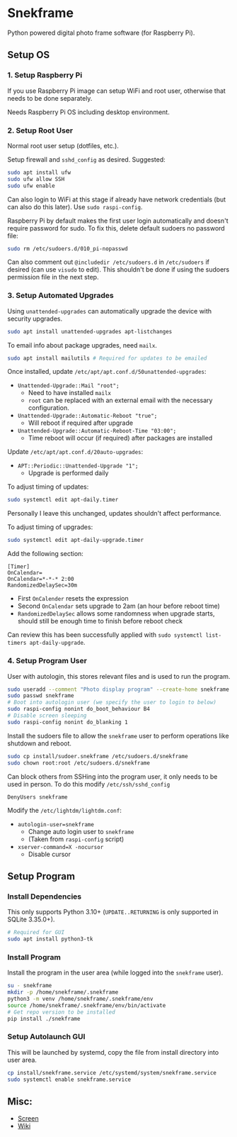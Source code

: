 # Snekframe
Python powered digital photo frame software (for Raspberry Pi).

## Setup OS

### 1. Setup Raspberry Pi
If you use Raspberry Pi image can setup WiFi and root user, otherwise that needs to be done separately.

Needs Raspberry Pi OS including desktop environment.

### 2. Setup Root User
Normal root user setup (dotfiles, etc.).

Setup firewall and `sshd_config` as desired. Suggested:
```bash
sudo apt install ufw
sudo ufw allow SSH
sudo ufw enable
```

Can also login to WiFi at this stage if already have network credentials (but can also do this later).
Use `sudo raspi-config`.

Raspberry Pi by default makes the first user login automatically and doesn't require password for sudo.
To fix this, delete default sudoers no password file:
```bash
sudo rm /etc/sudoers.d/010_pi-nopasswd
```

Can also comment out `@includedir /etc/sudoers.d` in `/etc/sudoers` if desired (can use `visudo` to edit).
This shouldn't be done if using the sudoers permission file in the next step.

### 3. Setup Automated Upgrades
Using `unattended-upgrades` can automatically upgrade the device with security upgrades.

```bash
sudo apt install unattended-upgrades apt-listchanges
```

To email info about package upgrades, need `mailx`.
```bash
sudo apt install mailutils # Required for updates to be emailed
```

Once installed, update `/etc/apt/apt.conf.d/50unattended-upgrades`:
- `Unattended-Upgrade::Mail "root";`
  - Need to have installed `mailx`
  - `root` can be replaced with an external email with the necessary configuration.
- `Unattended-Upgrade::Automatic-Reboot "true";`
  - Will reboot if required after upgrade
- `Unattended-Upgrade::Automatic-Reboot-Time "03:00";`
  - Time reboot will occur (if required) after packages are installed

Update `/etc/apt/apt.conf.d/20auto-upgrades`:
- `APT::Periodic::Unattended-Upgrade "1";`
  - Upgrade is performed daily

To adjust timing of updates:
```bash
sudo systemctl edit apt-daily.timer
```

Personally I leave this unchanged, updates shouldn't affect performance.

To adjust timing of upgrades:
```bash
sudo systemctl edit apt-daily-upgrade.timer
```

Add the following section:
```systemd.timer
[Timer]
OnCalendar=
OnCalendar=*-*-* 2:00
RandomizedDelaySec=30m
```

- First `OnCalender` resets the expression
- Second `OnCalendar` sets upgrade to 2am (an hour before reboot time)
- `RandomizedDelaySec` allows some randomness when upgrade starts, should still be enough time to finish before reboot check

Can review this has been successfully applied with `sudo systemctl list-timers apt-daily-upgrade`.

### 4. Setup Program User
User with autologin, this stores relevant files and is used to run the program.

```bash
sudo useradd --comment "Photo display program" --create-home snekframe
sudo passwd snekframe
# Boot into autologin user (we specify the user to login to below)
sudo raspi-config nonint do_boot_behaviour B4
# Disable screen sleeping
sudo raspi-config nonint do_blanking 1
```

Install the sudoers file to allow the `snekframe` user to perform operations like shutdown and reboot.
```bash
sudo cp install/sudoer.snekframe /etc/sudoers.d/snekframe
sudo chown root:root /etc/sudoers.d/snekframe
```

Can block others from SSHing into the program user, it only needs to be used in person.
To do this modify `/etc/ssh/sshd_config`
```sshd_config
DenyUsers snekframe
```

Modify the `/etc/lightdm/lightdm.conf`:
- `autologin-user=snekframe`
  - Change auto login user to `snekframe`
  - (Taken from `raspi-config` script)
- `xserver-command=X -nocursor`
  - Disable cursor

## Setup Program

### Install Dependencies
This only supports Python 3.10+ (`UPDATE..RETURNING` is only supported in SQLite 3.35.0+).

```bash
# Required for GUI
sudo apt install python3-tk
```

### Install Program
Install the program in the user area (while logged into the `snekframe` user).

```bash
su - snekframe
mkdir -p /home/snekframe/.snekframe
python3 -m venv /home/snekframe/.snekframe/env
source /home/snekframe/.snekframe/env/bin/activate
# Get repo version to be installed
pip install ./snekframe
```

### Setup Autolaunch GUI
This will be launched by systemd, copy the file from install directory into user area.

```bash
cp install/snekframe.service /etc/systemd/system/snekframe.service
sudo systemctl enable snekframe.service
```

## Misc:

- [Screen](https://thepihut.com/products/10-1inch-capacitive-touch-display)
- [Wiki](https://www.waveshare.com/wiki/10.1DP-CAPLCD)
